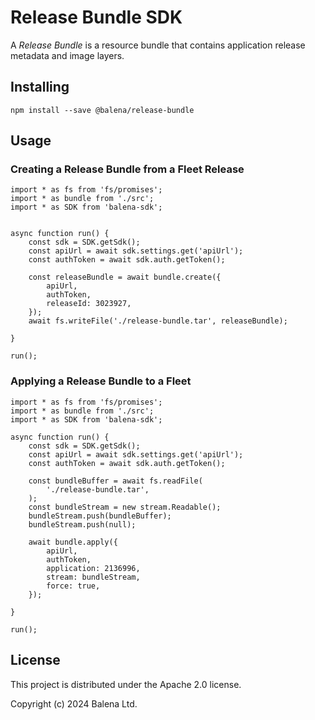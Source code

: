# Release Bundle SDK

A *Release Bundle* is a resource bundle that contains application release metadata and image layers. 

## Installing

```
npm install --save @balena/release-bundle
```

## Usage

### Creating a Release Bundle from a Fleet Release

```
import * as fs from 'fs/promises';
import * as bundle from './src';
import * as SDK from 'balena-sdk';


async function run() {
    const sdk = SDK.getSdk();
    const apiUrl = await sdk.settings.get('apiUrl');
    const authToken = await sdk.auth.getToken();

    const releaseBundle = await bundle.create({
        apiUrl,
        authToken,
        releaseId: 3023927,
    });
    await fs.writeFile('./release-bundle.tar', releaseBundle);

}

run();

```

### Applying a Release Bundle to a Fleet

```
import * as fs from 'fs/promises';
import * as bundle from './src';
import * as SDK from 'balena-sdk';

async function run() {
    const sdk = SDK.getSdk();
    const apiUrl = await sdk.settings.get('apiUrl');
    const authToken = await sdk.auth.getToken();

    const bundleBuffer = await fs.readFile(
        './release-bundle.tar',
    );
    const bundleStream = new stream.Readable();
    bundleStream.push(bundleBuffer);
    bundleStream.push(null);

    await bundle.apply({
        apiUrl,
        authToken,
        application: 2136996,
        stream: bundleStream,
        force: true,
    });

}

run();

```


## License

This project is distributed under the Apache 2.0 license.

Copyright (c) 2024 Balena Ltd.